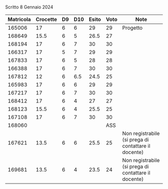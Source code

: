 #
Scritto 8 Gennaio 2024

| Matricola | Crocette | D9 | D10 | Esito | Voto | Note                                                 |
|-----------|----------|----|-----|-------|------|------------------------------------------------------|
| 165006    | 17       | 6  | 6   | 29    | 29   | Progetto                                             |
| 168649    | 15.5     | 6  | 5   | 26.5  | 27   |                                                      |
| 168194    | 17       | 6  | 7   | 30    | 30   |                                                      |
| 166317    | 17       | 5  | 7   | 29    | 29   |                                                      |
| 167833    | 17       | 6  | 5   | 28    | 28   |                                                      |
| 166388    | 17       | 6  | 7   | 30    | 30   |                                                      |
| 167812    | 12       | 6  | 6.5 | 24.5  | 25   |                                                      |
| 165983    | 17       | 6  | 6   | 29    | 29   |                                                      |
| 167217    | 17       | 6  | 7   | 30    | 30   |                                                      |
| 168412    | 17       | 6  | 4   | 27    | 27   |                                                      |
| 168123    | 15.5     | 6  | 4   | 25.5  | 25   |                                                      |
| 167108    | 17       | 6  | 7   | 30    | 30   |                                                      |
| 168060    |          |    |     |       | ASS  |                                                      |
| 167621    | 13.5     | 6  | 6   | 25.5  | 25   | Non registrabile (si prega di contattare il docente) |
| 169681    | 13.5     | 6  | 4   | 23.5  | 24   | Non registrabile (si prega di contattare il docente) |
